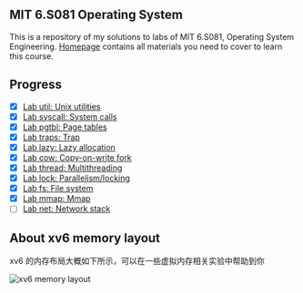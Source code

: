 ## MIT 6.S081 Operating System

This is a repository of my solutions to labs of MIT 6.S081, Operating System Engineering. [Homepage](https://pdos.csail.mit.edu/6.S081/2020/schedule.html) contains all materials you need to cover to learn this course.

## Progress

- [x] [Lab util: Unix utilities](https://github.com/ZachVec/6.S081/tree/util)
- [x] [Lab syscall: System calls](https://github.com/ZachVec/6.S081/tree/syscall)
- [x] [Lab pgtbl: Page tables](https://github.com/ZachVec/6.S081/tree/pgtbl)
- [x] [Lab traps: Trap](https://github.com/ZachVec/6.S081/tree/traps)
- [x] [Lab lazy: Lazy allocation](https://github.com/ZachVec/6.S081/tree/lazy)
- [x] [Lab cow: Copy-on-write fork](https://github.com/ZachVec/6.S081/tree/cow)
- [x] [Lab thread: Multithreading](https://github.com/ZachVec/6.S081/tree/thread)
- [x] [Lab lock: Parallelism/locking](https://github.com/ZachVec/6.S081/tree/lock)
- [x] [Lab fs: File system](https://github.com/ZachVec/6.S081/tree/fs)
- [x] [Lab mmap: Mmap](https://github.com/ZachVec/6.S081/tree/mmap)
- [ ] [Lab net: Network stack](https://github.com/ZachVec/6.S081/tree/net)

## About xv6 memory layout

xv6 的内存布局大概如下所示，可以在一些虚拟内存相关实验中帮助到你

![xv6 memory layout](https://github.com/ZachVec/6.S081/blob/master/memory%20layout.png)

